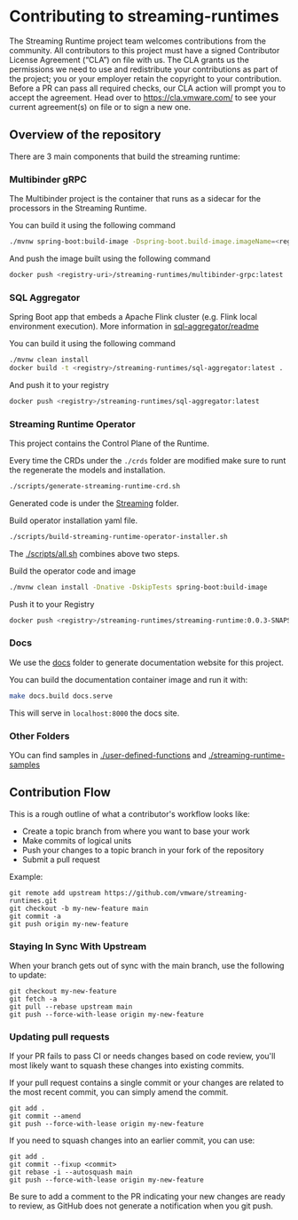 # Contributing to streaming-runtimes

The Streaming Runtime project team welcomes contributions from the community. All contributors to this project must have a signed Contributor License Agreement (“CLA”) on file with us. The CLA grants us the permissions we need to use and redistribute your contributions as part of the project; you or your employer retain the copyright to your contribution. Before a PR can pass all required checks, our CLA action will prompt you to accept the agreement. Head over to https://cla.vmware.com/ to see your current agreement(s) on file or to sign a new one.

## Overview of the repository

There are 3 main components that build the streaming runtime:

### Multibinder gRPC

The Multibinder project is the container that runs as a sidecar for the processors in the Streaming Runtime.

You can build it using the following command

```bash
./mvnw spring-boot:build-image -Dspring-boot.build-image.imageName=<registry-uri>/streaming-runtimes/multibinder-grpc -DskipTests
```

And push the image built using the following command

```bash
docker push <registry-uri>/streaming-runtimes/multibinder-grpc:latest
```

### SQL Aggregator

Spring Boot app that embeds a Apache Flink cluster (e.g. Flink local environment execution). More information in [sql-aggregator/readme](./sql-aggregator/README.md)

You can build it using the following command

```bash
./mvnw clean install
docker build -t <registry>/streaming-runtimes/sql-aggregator:latest .
```

And push it to your registry

```bash
docker push <registry>/streaming-runtimes/sql-aggregator:latest
```

### Streaming Runtime Operator

This project contains the Control Plane of the Runtime.

Every time the CRDs under the `./crds` folder are modified make sure to runt the regenerate the models and installation.

```bash
./scripts/generate-streaming-runtime-crd.sh
```

Generated code is under the [Streaming](./streaming-runtime-operator/streaming-runtime/src/generated/java/com/vmware/tanzu/streaming) folder.

Build operator installation yaml file.

```bash
./scripts/build-streaming-runtime-operator-installer.sh
```

The [./scripts/all.sh](./streaming-runtime-operator/scripts/all.sh) combines above two steps.

Build the operator code and image

```bash
./mvnw clean install -Dnative -DskipTests spring-boot:build-image
```

Push it to your Registry

```bash
docker push <registry>/streaming-runtimes/streaming-runtime:0.0.3-SNAPSHOT
```

### Docs

We use the [docs](./docs/) folder to generate documentation website for this project.

You can build the documentation container image and run it with:

```bash
make docs.build docs.serve
```

This will serve in `localhost:8000` the docs site.

### Other Folders

YOu can find samples in [./user-defined-functions](./user-defined-functions/README.md) and [./streaming-runtime-samples](./streaming-runtime-samples/README.md)

## Contribution Flow

This is a rough outline of what a contributor's workflow looks like:

- Create a topic branch from where you want to base your work
- Make commits of logical units
- Push your changes to a topic branch in your fork of the repository
- Submit a pull request

Example:

``` shell
git remote add upstream https://github.com/vmware/streaming-runtimes.git
git checkout -b my-new-feature main
git commit -a
git push origin my-new-feature
```

### Staying In Sync With Upstream

When your branch gets out of sync with the main branch, use the following to update:

``` shell
git checkout my-new-feature
git fetch -a
git pull --rebase upstream main
git push --force-with-lease origin my-new-feature
```

### Updating pull requests

If your PR fails to pass CI or needs changes based on code review, you'll most likely want to squash these changes into
existing commits.

If your pull request contains a single commit or your changes are related to the most recent commit, you can simply
amend the commit.

``` shell
git add .
git commit --amend
git push --force-with-lease origin my-new-feature
```

If you need to squash changes into an earlier commit, you can use:

``` shell
git add .
git commit --fixup <commit>
git rebase -i --autosquash main
git push --force-with-lease origin my-new-feature
```

Be sure to add a comment to the PR indicating your new changes are ready to review, as GitHub does not generate a
notification when you git push.
